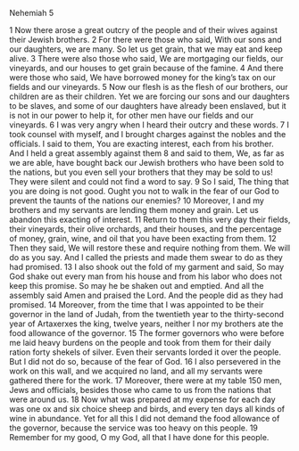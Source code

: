 Nehemiah 5

1	Now there arose a great outcry of the people and of their wives against their Jewish brothers.
2	For there were those who said, With our sons and our daughters, we are many. So let us get grain, that we may eat and keep alive.
3	There were also those who said, We are mortgaging our fields, our vineyards, and our houses to get grain because of the famine.
4	And there were those who said, We have borrowed money for the king’s tax on our fields and our vineyards.
5	Now our flesh is as the flesh of our brothers, our children are as their children. Yet we are forcing our sons and our daughters to be slaves, and some of our daughters have already been enslaved, but it is not in our power to help it, for other men have our fields and our vineyards.
6	I was very angry when I heard their outcry and these words.
7	I took counsel with myself, and I brought charges against the nobles and the officials. I said to them, You are exacting interest, each from his brother. And I held a great assembly against them
8	and said to them, We, as far as we are able, have bought back our Jewish brothers who have been sold to the nations, but you even sell your brothers that they may be sold to us! They were silent and could not find a word to say.
9	So I said, The thing that you are doing is not good. Ought you not to walk in the fear of our God to prevent the taunts of the nations our enemies?
10	Moreover, I and my brothers and my servants are lending them money and grain. Let us abandon this exacting of interest.
11	Return to them this very day their fields, their vineyards, their olive orchards, and their houses, and the percentage of money, grain, wine, and oil that you have been exacting from them.
12	Then they said, We will restore these and require nothing from them. We will do as you say. And I called the priests and made them swear to do as they had promised.
13	I also shook out the fold of my garment and said, So may God shake out every man from his house and from his labor who does not keep this promise. So may he be shaken out and emptied. And all the assembly said Amen and praised the Lord. And the people did as they had promised.
14	Moreover, from the time that I was appointed to be their governor in the land of Judah, from the twentieth year to the thirty-second year of Artaxerxes the king, twelve years, neither I nor my brothers ate the food allowance of the governor.
15	The former governors who were before me laid heavy burdens on the people and took from them for their daily ration forty shekels of silver. Even their servants lorded it over the people. But I did not do so, because of the fear of God.
16	I also persevered in the work on this wall, and we acquired no land, and all my servants were gathered there for the work.
17	Moreover, there were at my table 150 men, Jews and officials, besides those who came to us from the nations that were around us.
18	Now what was prepared at my expense for each day was one ox and six choice sheep and birds, and every ten days all kinds of wine in abundance. Yet for all this I did not demand the food allowance of the governor, because the service was too heavy on this people.
19	Remember for my good, O my God, all that I have done for this people.

